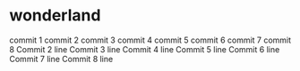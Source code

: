 # wonderland
commit 1
commit 2
commit 3
commit 4
commit 5
commit 6
commit 7
commit 8
Commit 2 line
Commit 3 line
Commit 4 line
Commit 5 line
Commit 6 line
Commit 7 line
Commit 8 line
